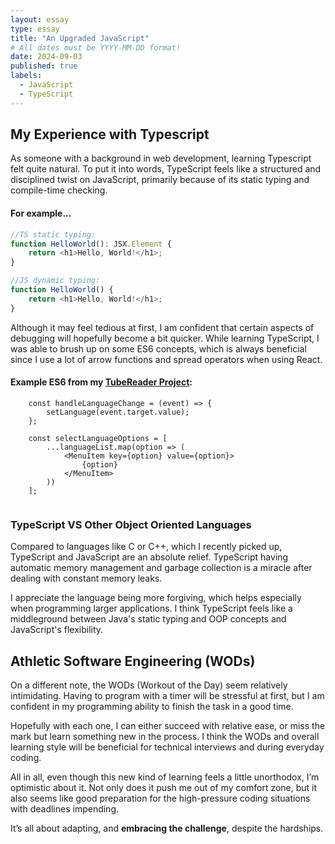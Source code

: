 ```yaml
---
layout: essay
type: essay
title: "An Upgraded JavaScript"
# All dates must be YYYY-MM-DD format!
date: 2024-09-03
published: true
labels:
  - JavaScript
  - TypeScript
---
```


## My Experience with Typescript

As someone with a background in web development, learning Typescript felt quite natural. To put it into words, TypeScript feels like a structured and disciplined twist on JavaScript, primarily because of its static typing and compile-time checking. 


#### For example... 
```typescript
//TS static typing:
function HelloWorld(): JSX.Element {
    return <h1>Hello, World!</h1>;
}

//JS dynamic typing:
function HelloWorld() {
    return <h1>Hello, World!</h1>;
}

```

Although it may feel tedious at first, I am confident that certain aspects of debugging will hopefully become a bit quicker. While learning TypeScript, I was able to brush up on some ES6 concepts, which is always beneficial since I use a lot of arrow functions and spread operators when using React.

#### Example ES6 from my [TubeReader Project](https://www.tubereader.practicalsoftware.com/explore):
```JSX
    const handleLanguageChange = (event) => {
        setLanguage(event.target.value);
    };
    
    const selectLanguageOptions = [
        ...languageList.map(option => (
            <MenuItem key={option} value={option}>
                {option}
            </MenuItem>
        ))
    ];


```

### TypeScript VS Other Object Oriented Languages

Compared to languages like C or C++, which I recently picked up, TypeScript and JavaScript are an absolute relief. TypeScript having automatic memory management and garbage collection is a miracle after dealing with constant memory leaks.

I appreciate the language being more forgiving, which helps especially when programming larger applications. I think TypeScript feels like a middleground between Java's static typing and OOP concepts and JavaScript's flexibility.

## Athletic Software Engineering (WODs)

On a different note, the WODs (Workout of the Day) seem relatively intimidating. Having to program with a timer will be stressful at first, but I am confident in my programming ability to finish the task in a good time.

Hopefully with each one, I can either succeed with relative ease, or miss the mark but learn something new in the process. I think the WODs and overall learning style will be beneficial for technical interviews and during everyday coding.

All in all, even though this new kind of learning feels a little unorthodox, I’m optimistic about it. Not only does it push me out of my comfort zone, but it also seems like good preparation for the high-pressure coding situations with deadlines impending. 

It’s all about adapting, and **embracing the challenge**, despite the hardships.
